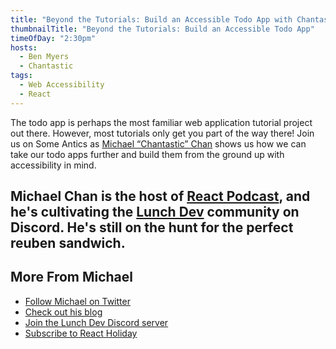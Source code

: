 ```yaml
---
title: "Beyond the Tutorials: Build an Accessible Todo App with Chantastic"
thumbnailTitle: "Beyond the Tutorials: Build an Accessible Todo App"
timeOfDay: "2:30pm"
hosts:
  - Ben Myers
  - Chantastic
tags:
  - Web Accessibility
  - React
---
```


The todo app is perhaps the most familiar web application tutorial project out there. However, most tutorials only get you part of the way there! Join us on Some Antics as [Michael “Chantastic” Chan](https://twitter.com/chantastic) shows us how we can take our todo apps further and build them from the ground up with accessibility in mind.

Michael Chan is the host of [React Podcast](https://reactpodcast.com), and he's cultivating the [Lunch Dev](https://discord.gg/lunchdev) community on Discord. He's still on the hunt for the perfect reuben sandwich.
---

## More From Michael

- [Follow Michael on Twitter](https://twitter.com/chantastic)
- [Check out his blog](https://chan.dev)
- [Join the Lunch Dev Discord server](https://discord.gg/lunchdev)
- [Subscribe to React Holiday](https://react.holiday)